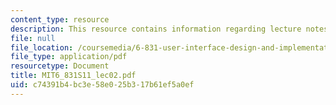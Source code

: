 ```yaml
---
content_type: resource
description: This resource contains information regarding lecture notes.
file: null
file_location: /coursemedia/6-831-user-interface-design-and-implementation-spring-2011/c74391b4bc3e58e025b317b61ef5a0ef_MIT6_831S11_lec02.pdf
file_type: application/pdf
resourcetype: Document
title: MIT6_831S11_lec02.pdf
uid: c74391b4-bc3e-58e0-25b3-17b61ef5a0ef
---
```

